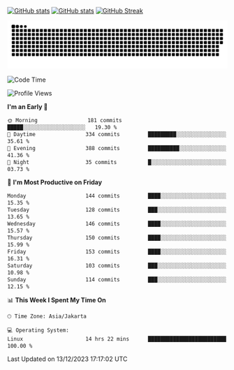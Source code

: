 [![GitHub stats](https://github-readme-stats.vercel.app/api?username=aurelioklv&card_width=500&show_icons=true&rank_icon=github&theme=solarized-dark#gh-dark-mode-only)](https://github.com/anuraghazra/github-readme-stats#gh-dark-mode-only)
[![GitHub stats](https://github-readme-stats.vercel.app/api?username=aurelioklv&card_width=500&show_icons=true&rank_icon=github&theme=buefy#gh-light-mode-only)](https://github.com/anuraghazra/github-readme-stats#gh-light-mode-only)
[![GitHub Streak](https://streak-stats.demolab.com/?user=aurelioklv&card_width=336&theme=solarized-dark)](https://git.io/streak-stats)

<picture>
  <source media="(prefers-color-scheme: dark)" srcset="https://raw.githubusercontent.com/aurelioklv/aurelioklv/snake-output/github-contribution-grid-snake-dark.svg">
  <source media="(prefers-color-scheme: light)" srcset="https://raw.githubusercontent.com/aurelioklv/aurelioklv/snake-output/github-contribution-grid-snake.svg">
  <img alt="github contribution grid snake animation" src="https://raw.githubusercontent.com/aurelioklv/aurelioklv/snake-output/github-contribution-grid-snake.svg">
</picture>

<!--START_SECTION:waka-->
![Code Time](http://img.shields.io/badge/Code%20Time-323%20hrs%2032%20mins-blue)

![Profile Views](http://img.shields.io/badge/Profile%20Views-2-blue)

**I'm an Early 🐤** 

```text
🌞 Morning                181 commits         █████░░░░░░░░░░░░░░░░░░░░   19.30 % 
🌆 Daytime                334 commits         █████████░░░░░░░░░░░░░░░░   35.61 % 
🌃 Evening                388 commits         ██████████░░░░░░░░░░░░░░░   41.36 % 
🌙 Night                  35 commits          █░░░░░░░░░░░░░░░░░░░░░░░░   03.73 % 
```
📅 **I'm Most Productive on Friday** 

```text
Monday                   144 commits         ████░░░░░░░░░░░░░░░░░░░░░   15.35 % 
Tuesday                  128 commits         ███░░░░░░░░░░░░░░░░░░░░░░   13.65 % 
Wednesday                146 commits         ████░░░░░░░░░░░░░░░░░░░░░   15.57 % 
Thursday                 150 commits         ████░░░░░░░░░░░░░░░░░░░░░   15.99 % 
Friday                   153 commits         ████░░░░░░░░░░░░░░░░░░░░░   16.31 % 
Saturday                 103 commits         ███░░░░░░░░░░░░░░░░░░░░░░   10.98 % 
Sunday                   114 commits         ███░░░░░░░░░░░░░░░░░░░░░░   12.15 % 
```


📊 **This Week I Spent My Time On** 

```text
🕑︎ Time Zone: Asia/Jakarta

💻 Operating System: 
Linux                    14 hrs 22 mins      █████████████████████████   100.00 % 
```


 Last Updated on 13/12/2023 17:17:02 UTC
<!--END_SECTION:waka-->
